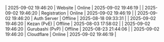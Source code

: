 | 2025-09-02 19:46:20 | Website | Online | 2025-09-02 19:46:19 |
| 2025-09-02 19:46:20 | Registration | Online | 2025-09-02 19:46:19 |
| 2025-09-02 19:46:20 | Auth Server | Offline | 2025-08-18 09:33:31 |
| 2025-09-02 19:46:20 | Kezan (PvE) | Offline | 2025-08-03 17:58:02 |
| 2025-09-02 19:46:20 | Gurubashi (PvP) | Offline | 2025-08-23 21:44:06 |
| 2025-09-02 19:46:20 | Cloudflare | Online | 2025-09-02 19:46:19 |
